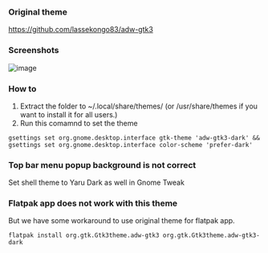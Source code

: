 ### Original theme
https://github.com/lassekongo83/adw-gtk3

### Screenshots
![image](https://i.ibb.co/Jq7nL2C/Screenshot-from-2023-01-25-16-18-04.png)

### How to
1. Extract the folder to ~/.local/share/themes/ (or /usr/share/themes if you want to install it for all users.)
2. Run this comamnd to set the theme
```shell
gsettings set org.gnome.desktop.interface gtk-theme 'adw-gtk3-dark' && gsettings set org.gnome.desktop.interface color-scheme 'prefer-dark'
```

### Top bar menu popup background is not correct
Set shell theme to Yaru Dark as well in Gnome Tweak

### Flatpak app does not work with this theme

But we have some workaround to use original theme for flatpak app.

```shell
flatpak install org.gtk.Gtk3theme.adw-gtk3 org.gtk.Gtk3theme.adw-gtk3-dark
```
